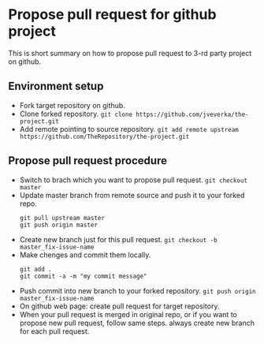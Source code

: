 # Propose pull request for github project
This is short summary on how to propose pull request to 3-rd party project on github.

## Environment setup
* Fork target repository on github.
* Clone forked repository.
  ```git clone https://github.com/jveverka/the-project.git```
* Add remote pointing to source repository.
  ```git add remote upstream https://github.com/TheRepository/the-project.git```

## Propose pull request procedure
* Switch to brach which you want to propose pull request.
  ```git checkout master```
* Update master branch from remote source and push it to your forked repo.
  ```
  git pull upstream master
  git push origin master
  ``` 
* Create new branch just for this pull request.
  ```git checkout -b master_fix-issue-name``` 
* Make chenges and commit them locally.
  ```
  git add .
  git commit -a -m "my commit message"
  ``` 
* Push commit into new branch to your forked repository.
  ```git push origin master_fix-issue-name```
* On github web page: create pull request for target repository.
* When your pull request is merged in original repo, or if you want to propose new pull request, follow same steps. 
  always create new branch for each pull request.


